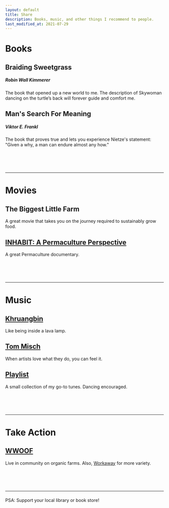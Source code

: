 ```yaml
---
layout: default
title: Share
description: Books, music, and other things I recommend to people.
last_modified_at: 2021-07-29
---
```


# Books

## Braiding Sweetgrass
##### Robin Wall Kimmerer
The book that opened up a new world to me. The description of Skywoman dancing on the turtle’s back will forever guide and comfort me.

## Man's Search For Meaning
##### Viktor E. Frankl
The book that proves true and lets you experience Nietze's statement: "Given a why, a man can endure almost any how."

<hr style="margin: 80px 0 20px;">

# Movies

## The Biggest Little Farm
A great movie that takes you on the journey required to sustainably grow food.

## [INHABIT: A Permaculture Perspective](https://vimeo.com/ondemand/inhabit/126800869)
A great Permaculture documentary.

<hr style="margin: 80px 0 20px;">

# Music

## [Khruangbin](https://open.spotify.com/album/42j41uUwuHZT3bnedq2XtM?si=jLGIvqRqRFS5vQ7K5sxYMA&dl_branch=1)
Like being inside a lava lamp.

## [Tom Misch](https://open.spotify.com/album/28enuddLPEA914scE6Drvk?si=GCwcQN7LRzufAVvO0CwNdg&dl_branch=1)
When artists love what they do, you can feel it.

## [Playlist](https://open.spotify.com/playlist/3Vnm0xViRolrgSqRHctFNS?si=bc7f0ad502c443a3)
A small collection of my go-to tunes. Dancing encouraged.

<hr style="margin: 80px 0 20px;">

# Take Action

## [WWOOF](https://wwoofusa.org/hosts/search)
Live in community on organic farms. Also, [Workaway](https://www.workaway.info/) for more variety.

<hr style="margin: 80px 0 20px;">

PSA: Support your local library or book store!
